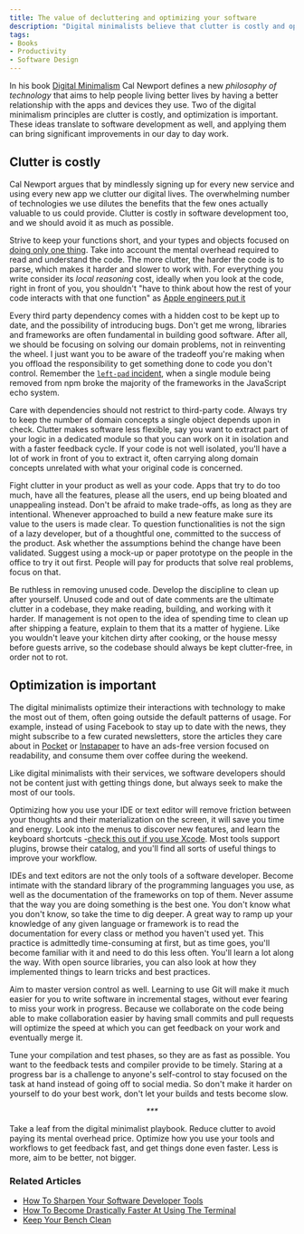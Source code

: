 ```yaml
---
title: The value of decluttering and optimizing your software
description: "Digital minimalists believe that clutter is costly and optimization is important. Let me show you how these ideas apply to software development as well."
tags:
- Books
- Productivity
- Software Design
---
```


In his book [Digital Minimalism](https://geni.us/7HNOJAz) Cal Newport defines a new _philosophy of technology_ that aims to help people living better lives by having a better relationship with the apps and devices they use. Two of the digital minimalism principles are clutter is costly, and optimization is important. These ideas translate to software development as well, and applying them can bring significant improvements in our day to day work.

## Clutter is costly

Cal Newport argues that by mindlessly signing up for every new service and using every new app we clutter our digital lives. The overwhelming number of technologies we use dilutes the benefits that the few ones actually valuable to us could provide. Clutter is costly in software development too, and we should avoid it as much as possible.

Strive to keep your functions short, and your types and objects focused on [doing only one thing](https://en.wikipedia.org/wiki/Single_responsibility_principle). Take into account the mental overhead required to read and understand the code. The more clutter, the harder the code is to parse, which makes it harder and slower to work with. For everything you write consider its _local reasoning_ cost, ideally when you look at the code, right in front of you, you shouldn't "have to think about how the rest of your code interacts with that one function" as [Apple engineers put it](https://developer.apple.com/videos/play/wwdc2016/419/)

Every third party dependency comes with a hidden cost to be kept up to date, and the possibility of introducing bugs. Don't get me wrong, libraries and frameworks are often fundamental in building good software. After all, we should be focusing on solving our domain problems, not in reinventing the wheel. I just want you to be aware of the tradeoff you're making when you offload the responsibility to get something done to code you don't control. Remember the [`left-pad` incident](https://blog.npmjs.org/post/141577284765/kik-left-pad-and-npm), when a single module being removed from npm broke the majority of the frameworks in the JavaScript echo system.

Care with dependencies should not restrict to third-party code. Always try to keep the number of domain concepts a single object depends upon in check. Clutter makes software less flexible, say you want to extract part of your logic in a dedicated module so that you can work on it in isolation and with a faster feedback cycle. If your code is not well isolated, you'll have a lot of work in front of you to extract it, often carrying along domain concepts unrelated with what your original code is concerned.

Fight clutter in your product as well as your code. Apps that try to do too much, have all the features, please all the users, end up being bloated and unappealing instead. Don't be afraid to make trade-offs, as long as they are intentional. Whenever approached to build a new feature make sure its value to the users is made clear. To question functionalities is not the sign of a lazy developer, but of a thoughtful one, committed to the success of the product. Ask whether the assumptions behind the change have been validated. Suggest using a mock-up or paper prototype on the people in the office to try it out first. People will pay for products that solve real problems, focus on that.

Be ruthless in removing unused code. Develop the discipline to clean up after yourself. Unused code and out of date comments are the ultimate clutter in a codebase, they make reading, building, and working with it harder. If management is not open to the idea of spending time to clean up after shipping a feature, explain to them that its a matter of hygiene. Like you wouldn't leave your kitchen dirty after cooking, or the house messy before guests arrive, so the codebase should always be kept clutter-free, in order not to rot. 

## Optimization is important

The digital minimalists optimize their interactions with technology to make the most out of them, often going outside the default patterns of usage. For example, instead of using Facebook to stay up to date with the news, they might subscribe to a few curated newsletters, store the articles they care about in [Pocket](https://getpocket.com) or [Instapaper](https://www.instapaper.com/) to have an ads-free version focused on readability, and consume them over coffee during the weekend.

Like digital minimalists with their services, we software developers should not be content just with getting things done, but always seek to make the most of our tools.

Optimizing how you use your IDE or text editor will remove friction between your thoughts and their materialization on the screen, it will save you time and energy. Look into the menus to discover new features, and learn the keyboard shortcuts -[check this out if you use Xcode](http://xcodetips.com/). Most tools support plugins, browse their catalog, and you'll find all sorts of useful things to improve your workflow.

IDEs and text editors are not the only tools of a software developer. Become intimate with the standard library of the programming languages you use, as well as the documentation of the frameworks on top of them. Never assume that the way you are doing something is the best one. You don't know what you don't know, so take the time to dig deeper. A great way to ramp up your knowledge of any given language or framework is to read the documentation for every class or method you haven't used yet. This practice is admittedly time-consuming at first, but as time goes, you'll become familiar with it and need to do this less often. You'll learn a lot along the way. With open source libraries, you can also look at how they implemented things to learn tricks and best practices.

Aim to master version control as well. Learning to use Git will make it much easier for you to write software in incremental stages, without ever fearing to miss your work in progress. Because we collaborate on the code being able to make collaboration easier by having small commits and pull requests will optimize the speed at which you can get feedback on your work and eventually merge it.

Tune your compilation and test phases, so they are as fast as possible. You want to the feedback tests and compiler provide to be timely. Staring at a progress bar is a challenge to anyone's self-control to stay focused on the task at hand instead of going off to social media. So don't make it harder on yourself to do your best work, don't let your builds and tests become slow.

<p style="text-align: center;"><em>***</em></p>

Take a leaf from the digital minimalist playbook. Reduce clutter to avoid paying its mental overhead price. Optimize how you use your tools and workflows to get feedback fast, and get things done even faster. Less is more, aim to be better, not bigger.

### Related Articles

- [How To Sharpen Your Software Developer Tools](https://www.mokacoding.com/blog/tools-sharpening)
- [How To Become Drastically Faster At Using The Terminal](https://www.mokacoding.com/blog/terminal-aliases)
- [Keep Your Bench Clean](https://www.mokacoding.com/blog/keep-your-bench-clean/)
